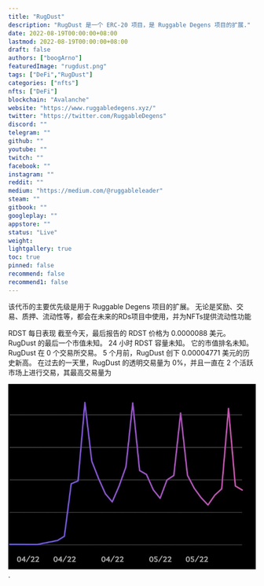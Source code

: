```yaml
---
title: "RugDust"
description: "RugDust 是一个 ERC-20 项目，是 Ruggable Degens 项目的扩展."
date: 2022-08-19T00:00:00+08:00
lastmod: 2022-08-19T00:00:00+08:00
draft: false
authors: ["boogArno"]
featuredImage: "rugdust.png"
tags: ["DeFi","RugDust"]
categories: ["nfts"]
nfts: ["DeFi"]
blockchain: "Avalanche"
website: "https://www.ruggabledegens.xyz/"
twitter: "https://twitter.com/RuggableDegens"
discord: ""
telegram: ""
github: ""
youtube: ""
twitch: ""
facebook: ""
instagram: ""
reddit: ""
medium: "https://medium.com/@ruggableleader"
steam: ""
gitbook: ""
googleplay: ""
appstore: ""
status: "Live"
weight: 
lightgallery: true
toc: true
pinned: false
recommend: false
recommend1: false
---
```

该代币的主要优先级是用于 Ruggable Degens 项目的扩展。 无论是奖励、交易、质押、流动性等，都会在未来的RDs项目中使用，并为NFTs提供流动性功能

RDST 每日表现
截至今天，最后报告的 RDST 价格为 0.0000088 美元。 RugDust 的最后一个市值未知。 24 小时 RDST 容量未知。 它的市值排名未知。 RugDust 在 0 个交易所交易。 5 个月前，RugDust 创下 0.00004771 美元的历史新高。 在过去的一天里，RugDust 的透明交易量为 0%，并且一直在 2 个活跃市场上进行交易，其最高交易量为 

![FSs1omOXEAAZahT](FSs1omOXEAAZahT.jpg).
